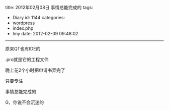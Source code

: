 title: 2012年02月08日 事情总能完成的
tags:
  - Diary
id: 1144
categories:
  - wordpress
  - index.php
  - lmy
date: 2012-02-09 09:48:02
---

原来QT也有IDE的

.pro就是它的工程文件

晚上花2个小时把申请<!--more-->书弄完了

只要专注

事情总能完成的

G，你说不会沉迷的